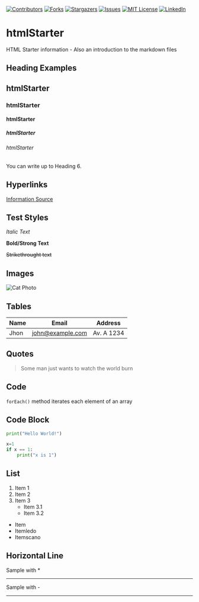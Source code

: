 <div id="top"></div>

[![Contributors][contributors-shield]][contributors-url]
[![Forks][forks-shield]][forks-url]
[![Stargazers][stars-shield]][stars-url]
[![Issues][issues-shield]][issues-url]
[![MIT License][license-shield]][license-url]
[![LinkedIn][linkedin-shield]][linkedin-url]


# htmlStarter
HTML Starter information - Also an introduction to the markdown files

## Heading Examples

## htmlStarter
### htmlStarter
#### htmlStarter
##### htmlStarter
###### htmlStarter

You can write up to Heading 6.

## Hyperlinks

[Information Source](https://medium.com/@saumya.ranjan/how-to-write-a-readme-md-file-markdown-file-20cb7cbcd6f "medium.com/@saumya.ranjan")

## Test Styles
_Italic Text_

**Bold/Strong Text**

~~Strikethrought text~~ 

## Images

![Cat Photo](https://cdn.wallpapersafari.com/99/82/dkSFPR.jpg)

## Tables

|Name|Email|Address|
|----|-----|-------|
|Jhon|john@example.com|Av. A 1234|

## Quotes

>Some man just wants to watch the world burn

## Code

`forEach()` method iterates each element of an array

## Code Block
``` python
print("Hello World!")

x=1
if x == 1:
    print("x is 1")
``` 
## List

1. Item 1
2. Item 2
3. Item 3
    * Item 3.1
    * Item 3.2

* Item
* Itemledo
* Itemscano

## Horizontal Line

Sample with *

***
Sample with -

---

<!-- MARKDOWN LINKS & IMAGES -->
<!-- https://www.markdownguide.org/basic-syntax/#reference-style-links -->
[contributors-shield]: https://img.shields.io/github/contributors/aadiaz7/htmlStarter.svg?style=for-the-badge
[contributors-url]: https://github.com/aadiaz7/htmlStarter/graphs/contributors
[forks-shield]: https://img.shields.io/github/forks/aadiaz7/htmlStarter.svg?style=for-the-badge
[forks-url]: https://github.com/aadiaz7/htmlStarter/network/members
[stars-shield]: https://img.shields.io/github/stars/aadiaz7/htmlStarter.svg?style=for-the-badge
[stars-url]: https://github.com/aadiaz7/htmlStarter/stargazers
[issues-shield]: https://img.shields.io/github/issues/aadiaz7/htmlStarter.svg?style=for-the-badge
[issues-url]: https://github.com/aadiaz7/htmlStarter/issues
[license-shield]: https://img.shields.io/github/license/aadiaz7/htmlStarter.svg?style=for-the-badge
[license-url]: https://github.com/aadiaz7/htmlStarter/blob/master/LICENSE.txt
[linkedin-shield]: https://img.shields.io/badge/-LinkedIn-black.svg?style=for-the-badge&logo=linkedin&colorB=555
[linkedin-url]: https://www.linkedin.com/in/adrian-diaz-48267017/
[product-screenshot]: images/screenshot.png
